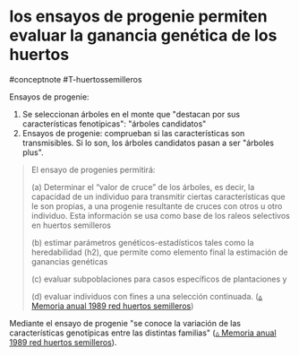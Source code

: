 # los ensayos de progenie permiten evaluar la ganancia genética de los huertos
#conceptnote #T-huertossemilleros 


Ensayos de progenie:
1. Se seleccionan árboles en el monte que "destacan por sus características fenotípicas": "árboles candidatos"
2. Ensayos de progenie: comprueban si las características son transmisibles. Si lo son, los árboles candidatos pasan a ser "árboles plus".

> El ensayo de progenies permitirá: 
> 
> (a) Determinar el “valor de cruce” de los árboles, es decir, la capacidad de un individuo para transmitir ciertas características que le son propias, a una progenie resultante de cruces con otros u otro individuo. Esta información se usa como base de los raleos selectivos en huertos semilleros
> 
> (b) estimar parámetros genéticos-estadísticos tales como la heredabilidad (h2), que permite como elemento final la estimación de ganancias genéticas
> 
> (c) evaluar subpoblaciones para casos específicos de plantaciones y 
> 
> (d) evaluar individuos con fines a una selección continuada. ([▵ Memoria anual 1989 red huertos semilleros](▵%20Memoria%20anual%201989%20red%20huertos%20semilleros.md))


Mediante el ensayo de progenie "se conoce la variación de las características genotípicas entre las distintas familias" ([▵ Memoria anual 1989 red huertos semilleros](▵%20Memoria%20anual%201989%20red%20huertos%20semilleros.md)).


